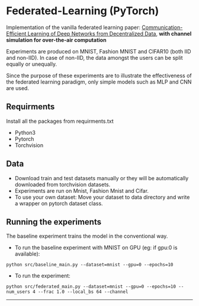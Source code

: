 # Federated-Learning (PyTorch)

Implementation of the vanilla federated learning paper: [Communication-Efficient Learning of Deep Networks from Decentralized Data](https://arxiv.org/abs/1602.05629), **with channel simulation for over-the-air computation**


Experiments are produced on MNIST, Fashion MNIST and CIFAR10 (both IID and non-IID). In case of non-IID, the data amongst the users can be split equally or unequally.

Since the purpose of these experiments are to illustrate the effectiveness of the federated learning paradigm, only simple models such as MLP and CNN are used.

## Requirments
Install all the packages from requirments.txt
* Python3
* Pytorch
* Torchvision

## Data
* Download train and test datasets manually or they will be automatically downloaded from torchvision datasets.
* Experiments are run on Mnist, Fashion Mnist and Cifar.
* To use your own dataset: Move your dataset to data directory and write a wrapper on pytorch dataset class.

## Running the experiments
The baseline experiment trains the model in the conventional way.

* To run the baseline experiment with MNIST on GPU (eg: if gpu:0 is available):
```
python src/baseline_main.py --dataset=mnist --gpu=0 --epochs=10
```
* To run the experiment:
```
python src/federated_main.py --dataset=mnist --gpu=0 --epochs=10 --num_users 4 --frac 1.0 --local_bs 64 --channel
```
-----
